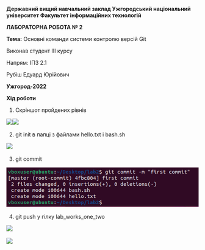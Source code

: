﻿
**Державний вищий навчальний заклад
Ужгородський національний університет
Факультет інформаційних технологій**

**ЛАБОРАТОРНА РОБОТА № 2**

**Тема:** Основні команди системи контролю версій Git

Виконав студент III курсу

Напрям: ІПЗ 2.1

Рубіш Едуард Юрійович

**Ужгород-2022**

**Хід роботи**

1. Скріншот пройдених рівнів

![](image1.png)![](image2.png)

2. git init в папці з файлами hello.txt і bash.sh

![](image3.png)

3. git commit

![](image4.png)

4. git push у гілку lab\_works\_one\_two

![](image5.png)

![](image6.png)
